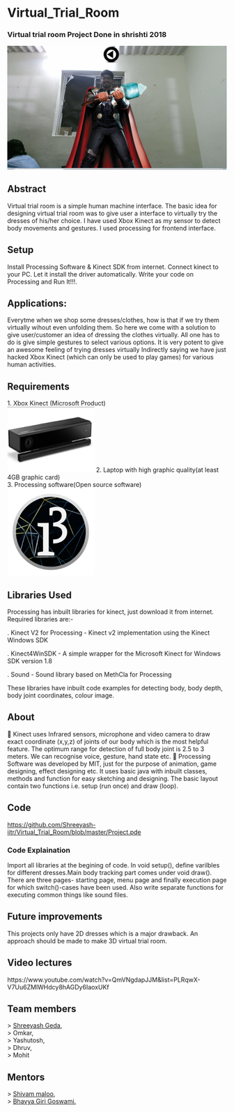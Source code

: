 # Virtual_Trial_Room

  <h3> Virtual trial room
   Project Done in shrishti 2018 </h3>
   <img src='images/secy.png' >
  <h2> Abstract</h2>
    
   Virtual trial room is a simple human machine interface. The basic idea for designing virtual trial room was to give user a interface to virtually try the dresses     of his/her choice. I have used Xbox Kinect as my sensor to detect body movements and gestures. I used processing for         frontend interface. 
    
 
    
  <h2> Setup</h2>
    
   Install Processing Software & Kinect SDK from internet. Connect kinect to your PC. Let it install the driver                  automatically. Write your code on Processing and Run It!!!.
    
    
   <h2>Applications:</h2>
   Everytme when we shop some dresses/clothes, how is that if we try them virtually wihout even unfolding them.
   So here we come with a solution to give user/customer an idea of dressing the clothes virtually. All one has to do is        give simple gestures to select various options. It is very potent to give an awesome feeling of trying dresses virtually
   Indirectly saying we have just hacked Xbox Kinect (which can only be used to play games) for various human activities.    
    
  <h2> Requirements</h2>
   1. Xbox Kinect (Microsoft Product)</br><img src='images/kinect.jpg' width = 200>
   2. Laptop with high graphic quality(at least 4GB graphic card)</br>
   3. Processing software(Open source software)</br><img src='images/processing.png' width = 200>
    
 <h2>  Libraries Used</h2>
   
   Processing has inbuilt libraries for kinect, just download it from internet. Required libraries are:-
    
   . Kinect V2 for Processing - Kinect v2 implementation using the Kinect Windows SDK 
   
   . Kinect4WinSDK - A simple wrapper for the Microsoft Kinect for Windows SDK version 1.8
   
   . Sound - Sound library based on MethCla for Processing
   
   These libraries have inbuilt code examples for detecting body, body depth, body joint coordinates, colour image.
    
    
  <h2> About </h2>
   
   
   	Kinect uses Infrared sensors, microphone and video camera to draw exact coordinate (x,y,z) of joints of our body             which is the most helpful feature. The optimum range for detection of full body joint is 2.5 to 3 meters. We can             recognise voice, gesture, hand state etc. 	Processing Software was developed by MIT, just for the purpose of               animation, game designing, effect designing etc. It uses basic java with inbuilt classes, methods and function for           easy sketching and designing. The basic layout contain two functions i.e. setup (run once) and draw (loop).
     
     
   <h2>Code</h2>
   
   https://github.com/Shreeyash-iitr/Virtual_Trial_Room/blob/master/Project.pde   
   <h3> Code Explaination</h3>
   Import all libraries at the begining of code.
   In void setup(), define varilbles for different dresses.Main body tracking part comes under void draw().
   There are three pages- starting page, menu page and finally execution page for which switch()-cases have been used.
   Also write separate functions for executing common things like sound files.
   
   

<h2> Future improvements </h2>
    This projects only have 2D dresses which is a major drawback. An approach should be made to make 3D virtual trial room.
    <h2> Video lectures </h2>
    https://www.youtube.com/watch?v=QmVNgdapJJM&list=PLRqwX-V7Uu6ZMlWHdcy8hAGDy6IaoxUKf
    
    
    
    
   <h2>Team members </h2>
   > <a href="https://www.facebook.com/shreeyash.geda.1">Shreeyash Geda</a>,</br>
   > Omkar,</br>
   > Yashutosh,</br>
   > Dhruv,</br>
   > Mohit
    
   <h2>Mentors</h2>
   > <a href="https://github.com/Kakashi08">Shivam maloo</a>,</br>
   > <a href="https://www.facebook.com/bhavya.girigoswami">Bhavya Giri Goswami.</a>
    
   
    
    

    
    
